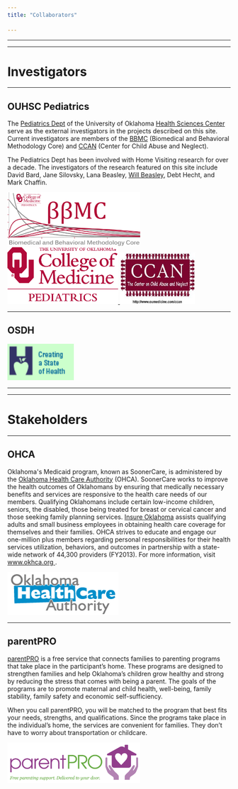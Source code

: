 ```yaml
---
title: "Collaborators"

---
```


***
***
# Investigators

***
## OUHSC Pediatrics
The [Pediatrics Dept](http://www.oumedicine.com/pediatrics) of the University of Oklahoma [Health Sciences Center](http://www.ouhsc.edu/) serve as the external investigators in the projects described on this site.  Current investigators are members of the [BBMC](http://ouhsc.edu/BBMC/) (Biomedical and Behavioral Methodology Core) and [CCAN](http://www.oumedicine.com/pediatrics/department-sections/developmental-behavioral-pediatrics/center-on-child-abuse-and-neglect) (Center for Child Abuse and Neglect).

The Pediatrics Dept has been involved with Home Visiting research for over a decade.  The investigators of the research featured on this site include David Bard, Jane Silovsky, Lana Beasley, [Will Beasley](https://www.researchgate.net/profile/William_Beasley2), Debt Hecht, and Mark Chaffin.

<a href="http://ouhsc.edu/BBMC/"> 
  <img src="./images/BbmcDistributionsBackgroundClear.png" alt="BBMC" style="width: 300px;"/> 
</a>
<a href="http://www.oumedicine.com/pediatrics"> 
 <img src="./images/pediatrics_logo.png" alt="OUHSC Pediatrics" style="width: 250px;"/>
</a>
<a href="http://www.oumedicine.com/pediatrics/department-sections/developmental-behavioral-pediatrics/center-on-child-abuse-and-neglect"> 
  <img src="./images/ccanlogo.jpg" alt="CCAN" style="width: 170px;"/>
</a>

***
## OSDH

<a href="http://www.ok.gov/health/"> 
  <img src="./images/OSDH-Logo.gif" alt="parentPRO" style="width: 150px;"/>
</a>

***
***
# Stakeholders

***
## OHCA

Oklahoma's Medicaid program, known as SoonerCare, is administered by the [Oklahoma Health Care Authority](http://www.okhca.org/) (OHCA).  SoonerCare works to improve the health outcomes of Oklahomans by ensuring that medically necessary benefits and services are responsive to the health care needs of our members. Qualifying Oklahomans include certain low-income children, seniors, the disabled, those being treated for breast or cervical cancer and those seeking family planning services. [Insure Oklahoma](http://www.insureoklahoma.org/) assists qualifying adults and small business employees in obtaining health care coverage for themselves and their families. OHCA strives to educate and engage our one-million plus members regarding personal responsibilities for their health services utilization, behaviors, and outcomes in partnership with a state-wide network of 44,300 providers (FY2013). For more information, visit [www.okhca.org ](http://www.okhca.org/).

<a href="http://www.okhca.org/"> 
  <img src="./images/OhcaBlueLogo.png" alt="OHCA" style="width: 250px;"/>
</a>

***
## parentPRO
[parentPRO](http://parentpro.funnelstaging.com/) is a free service that connects families to parenting programs that take place in the participant’s home.  These programs are designed to strengthen families and help Oklahoma’s children grow healthy and strong by reducing the stress that comes with being a parent. The goals of the programs are to promote maternal and child health, well-being, family stability, family safety and economic self-sufficiency.

When you call parentPRO, you will be matched to the program that best fits your needs, strengths, and qualifications. Since the programs take place in the individual’s home, the services are convenient for families. They don’t have to worry about transportation or childcare.

<a href="http://parentpro.funnelstaging.com/">
  <img src="./images/10802_OSDH_PPLogo_F.jpg" alt="parentPRO" style="width: 300px;"/>
</a>
